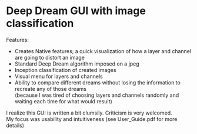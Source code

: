 # Deep Dream GUI with image classification
Features:
* Creates Native features; a quick visualization of how a layer and channel are going to distort an image
* Standard Deep Dream algorithm imposed on a jpeg
* Inception classification of created images
* Visual menu for layers and channels  
* Ability to compare different dreams without losing the information to recreate any of those dreams  
(because I was tired of choosing layers and channels randomly and waiting each time for what would result)  
 
    
      
      


I realize this GUI is written a bit clumsily. Criticism is very welcomed.  
My focus was usability and intuitiveness (see User_Guide.pdf for more details)
